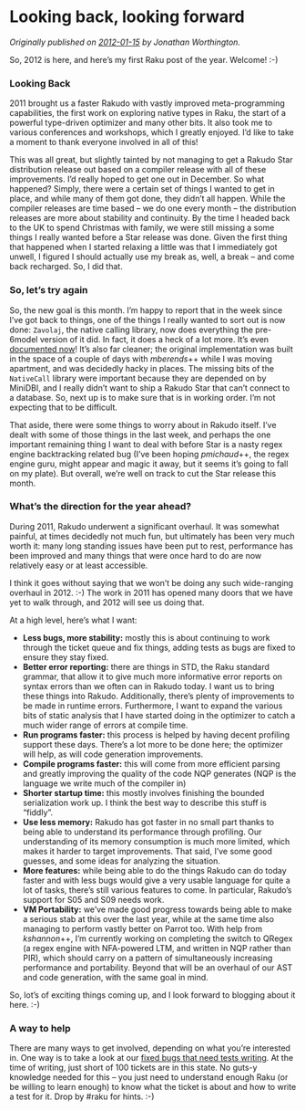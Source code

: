 # Looking back, looking forward
    
*Originally published on [2012-01-15](https://6guts.wordpress.com/2012/01/15/looking-back-looking-forward/) by Jonathan Worthington.*

So, 2012 is here, and here’s my first Raku post of the year. Welcome! :-)

### Looking Back

2011 brought us a faster Rakudo with vastly improved meta-programming capabilities, the first work on exploring native types in Raku, the start of a powerful type-driven optimizer and many other bits. It also took me to various conferences and workshops, which I greatly enjoyed. I’d like to take a moment to thank everyone involved in all of this!

This was all great, but slightly tainted by not managing to get a Rakudo Star distribution release out based on a compiler release with all of these improvements. I’d really hoped to get one out in December. So what happened? Simply, there were a certain set of things I wanted to get in place, and while many of them got done, they didn’t all happen. While the compiler releases are time based – we do one every month – the distribution releases are more about stability and continuity. By the time I headed back to the UK to spend Christmas with family, we were still missing a some things I really wanted before a Star release was done. Given the first thing that happened when I started relaxing a little was that I immediately got unwell, I figured I should actually use my break as, well, a break – and come back recharged. So, I did that.

### So, let’s try again

So, the new goal is this month. I’m happy to report that in the week since I’ve got back to things, one of the things I really wanted to sort out is now done: `Zavolaj`, the native calling library, now does everything the pre-6model version of it did. In fact, it does a heck of a lot more. It’s even [documented now](https://github.com/jnthn/zavolaj/blob/master/README.markdown)! It’s also far cleaner; the original implementation was built in the space of a couple of days with *mberends*++ while I was moving apartment, and was decidedly hacky in places. The missing bits of the `NativeCall` library were important because they are depended on by MiniDBI, and I really didn’t want to ship a Rakudo Star that can’t connect to a database. So, next up is to make sure that is in working order. I’m not expecting that to be difficult.

That aside, there were some things to worry about in Rakudo itself. I’ve dealt with some of those things in the last week, and perhaps the one important remaining thing I want to deal with before Star is a nasty regex engine backtracking related bug (I’ve been hoping *pmichaud*++, the regex engine guru, might appear and magic it away, but it seems it’s going to fall on my plate). But overall, we’re well on track to cut the Star release this month.

### What’s the direction for the year ahead?

During 2011, Rakudo underwent a significant overhaul. It was somewhat painful, at times decidedly not much fun, but ultimately has been very much worth it: many long standing issues have been put to rest, performance has been improved and many things that were once hard to do are now relatively easy or at least accessible.

I think it goes without saying that we won’t be doing any such wide-ranging overhaul in 2012. :-) The work in 2011 has opened many doors that we have yet to walk through, and 2012 will see us doing that.

At a high level, here’s what I want:

- **Less bugs, more stability:** mostly this is about continuing to work through the ticket queue and fix things, adding tests as bugs are fixed to ensure they stay fixed.
- **Better error reporting:** there are things in STD, the Raku standard grammar, that allow it to give much more informative error reports on syntax errors than we often can in Rakudo today. I want us to bring these things into Rakudo. Additionally, there’s plenty of improvements to be made in runtime errors. Furthermore, I want to expand the various bits of static analysis that I have started doing in the optimizer to catch a much wider range of errors at compile time.
- **Run programs faster:** this process is helped by having decent profiling support these days. There’s a lot more to be done here; the optimizer will help, as will code generation improvements.
- **Compile programs faster:** this will come from more efficient parsing and greatly improving the quality of the code NQP generates (NQP is the language we write much of the compiler in)
- **Shorter startup time:** this mostly involves finishing the bounded serialization work up. I think the best way to describe this stuff is “fiddly”.
- **Use less memory:** Rakudo has got faster in no small part thanks to being able to understand its performance through profiling. Our understanding of its memory consumption is much more limited, which makes it harder to target improvements. That said, I’ve some good guesses, and some ideas for analyzing the situation.
- **More features:** while being able to do the things Rakudo can do today faster and with less bugs would give a very usable language for quite a lot of tasks, there’s still various features to come. In particular, Rakudo’s support for S05 and S09 needs work.
- **VM Portability:** we’ve made good progress towards being able to make a serious stab at this over the last year, while at the same time also managing to perform vastly better on Parrot too. With help from *kshannon*++, I’m currently working on completing the switch to QRegex (a regex engine with NFA-powered LTM, and written in NQP rather than PIR), which should carry on a pattern of simultaneously increasing performance and portability. Beyond that will be an overhaul of our AST and code generation, with the same goal in mind.

So, lot’s of exciting things coming up, and I look forward to blogging about it here. :-)

### A way to help

There are many ways to get involved, depending on what you’re interested in. One way is to take a look at our [fixed bugs that need tests writing](https://rt.perl.org/rt3/Search/Results.html?Rows=50&Page=1&Format=%27%20%20%20%3Cb%3E%3Ca%20href%3D%22%2Frt3%2FTicket%2FDisplay.html%3Fid%3D__id__%22%3E__id__%3C%2Fa%3E%3C%2Fb%3E%2FTITLE%3A%23%27%2C%0A%27%3Cb%3E%3Ca%20href%3D%22%2Frt3%2FTicket%2FDisplay.html%3Fid%3D__id__%22%3E__Subject__%3C%2Fa%3E%3C%2Fb%3E%2FTITLE%3ASubject%27%2C%0A%27__Status__%27%2C%0A%27__QueueName__%27%2C%0A%27__OwnerName__%27%2C%0A%27__Priority__%27%2C%0A%27__NEWLINE__%27%2C%0A%27%27%2C%0A%27%3Csmall%3E__Requestors__%3C%2Fsmall%3E%27%2C%0A%27%3Csmall%3E__CreatedRelative__%3C%2Fsmall%3E%27%2C%0A%27%3Csmall%3E__ToldRelative__%3C%2Fsmall%3E%27%2C%0A%27%3Csmall%3E__LastUpdatedRelative__%3C%2Fsmall%3E%27%2C%0A%27%3Csmall%3E__TimeLeft__%3C%2Fsmall%3E%27&Query=%20%20%28%20%20Status%20%3D%20%27new%27%20OR%20Status%20%3D%20%27open%27%20%29%20AND%20Queue%20%3D%20%27raku%27%20AND%20%27CF.{Tag}%27%20LIKE%20%27%25testneeded%25%27&Order=ASC|ASC|ASC|ASC&OrderBy=id|||). At the time of writing, just short of 100 tickets are in this state. No guts-y knowledge needed for this – you just need to understand enough Raku (or be willing to learn enough) to know what the ticket is about and how to write a test for it. Drop by #raku for hints. :-)
